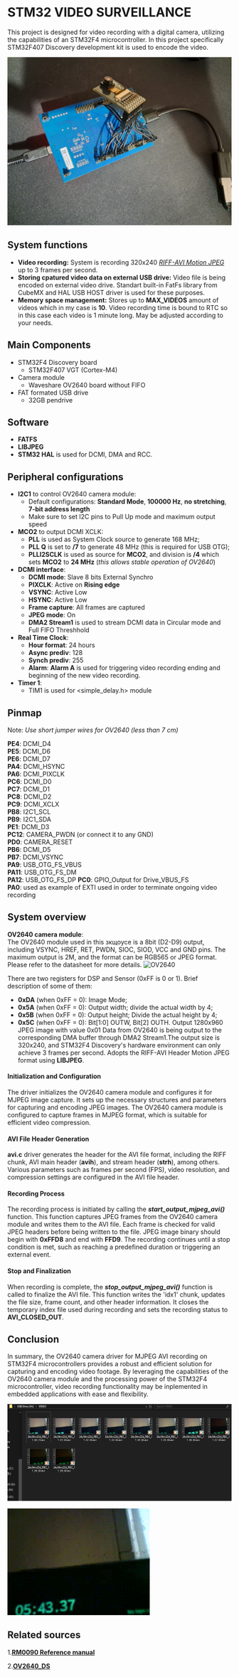 
# STM32 VIDEO SURVEILLANCE 

This project is designed for video recording with a digital camera, utilizing the capabilities of an STM32F4 microcontroller. In this project specifically STM32F407 Discovery development kit is used to encode the video. 

![Development board](https://github.com/akaDestrocore/STM32_VIDEO_SURVEILLANCE/blob/main/controller.jpg) 

## System functions

- **Video recording:** System is recording 320x240 [*RIFF-AVI Motion JPEG*](https://learn.microsoft.com/en-us/windows/win32/directshow/avi-riff-file-reference) up to 3 frames per second. 
- **Storing cpatured video data on external USB drive:** Video file is being encoded on external video drive. Standart built-in FatFs library from CubeMX and HAL USB HOST driver is used for these purposes.
- **Memory space management:** Stores up to **MAX_VIDEOS** amount of videos which in my case is **10**. Video recording time is bound to RTC so in this case each video is 1 minute long. May be adjusted according to your needs.

## Main Components

* STM32F4 Discovery board
    * STM32F407 VGT (Cortex-M4)  
* Camera module
    * Waveshare OV2640 board without FIFO
* FAT formated USB drive
    * 32GB pendrive

## Software

* **FATFS**
* **LIBJPEG**
* **STM32 HAL** is used for DCMI, DMA and RCC. 

## Peripheral configurations

* **I2C1** to control OV2640 camera module: 
    * Default configurations: **Standard Mode**, **100000 Hz**, **no stretching**, **7-bit address length**
    * Make sure to set I2C pins to Pull Up mode and maximum output speed
* **MCO2** to output DCMI XCLK: 
    * **PLL** is used as System Clock source to generate 168 MHz;
    * **PLL Q** is set to **/7** to generate 48 MHz (this is required for USB OTG);
    * **PLLI2SCLK** is used as source for **MCO2**, and division is **/4** which sets **MCO2** to **24 MHz** (*this allows stable operation of OV2640*)    
 * **DCMI interface**:
    * **DCMI mode**: Slave 8 bits External Synchro 
    * **PIXCLK**:  Active on **Rising edge**
    * **VSYNC**: Active Low
    * **HSYNC**: Active Low
    * **Frame capture**: All frames are captured
    * **JPEG mode**: On
    * **DMA2 Stream1** is used to stream DCMI data in Circular mode and Full FIFO Threshhold
* **Real Time Clock**:
    * **Hour format**: 24 hours
    * **Async prediv**: 128
    * **Synch prediv**: 255
    * **Alarm**: **Alarm A** is used for triggering video recording ending and beginning of the new video recording. 
* **Timer 1**: 
    * TIM1 is used for <simple_delay.h> module

## Pinmap
Note: *Use short jumper wires for OV2640 (less than 7 cm)*

 **PE4**: DCMI_D4  
 **PE5**: DCMI_D6  
 **PE6**: DCMI_D7   
 **PA4**: DCMI_HSYNC  
 **PA6**: DCMI_PIXCLK  
 **PC6**: DCMI_D0  
 **PC7**: DCMI_D1  
 **PC8**: DCMI_D2  
 **PC9**: DCMI_XCLX  
 **PB8**: I2C1_SCL  
 **PB9**: I2C1_SDA  
 **PE1**: DCMI_D3  
 **PC12**: CAMERA_PWDN (or connect it to any GND)  
 **PD0**: CAMERA_RESET  
 **PB6**: DCMI_D5  
 **PB7**: DCMI_VSYNC  
 **PA9**: USB_OTG_FS_VBUS  
 **PA11**: USB_OTG_FS_DM  
 **PA12**: USB_OTG_FS_DP
 **PC0**: GPIO_Output for Drive_VBUS_FS  
 **PA0**: used as example of EXTI used in order to terminate ongoing video recording   




## System overview

**OV2640 camera module**:  
The OV2640 module used in this зкщоусе is a 8bit (D2-D9) output, including VSYNC, HREF, RET, PWDN, SIOC, SIOD, VCC and GND pins. The maximum output is 2M, and the format can be RGB565 or JPEG format. Please refer to the datasheet for more details.
![OV2640](https://www.waveshare.com/media/catalog/product/cache/1/image/560x560/9df78eab33525d08d6e5fb8d27136e95/o/v/ov2640-camera-board_l_1_5.jpg)

There are two registers for DSP and Sensor (0xFF is 0 or 1). Brief description of some of them:  
* **0xDA** (when 0xFF = 0): Image Mode;
* **0x5A** (when 0xFF = 0): Output width; divide the actual width by 4;  
* **0x5B** (when 0xFF = 0): Output height; Divide the actual height by 4;  
* **0x5C** (when 0xFF = 0): Bit[1:0] OUTW, Bit[2] OUTH. Output 1280x960 JPEG image with value 0x01
Data from OV2640 is being output to the corresponding DMA buffer through DMA2 Stream1.The output size is 320x240, and STM32F4 Discovery's hardware environment can only achieve 3 frames per second. Adopts the RIFF-AVI Header Motion JPEG format using **LIBJPEG**.

#### Initialization and Configuration
The driver initializes the OV2640 camera module and configures it for MJPEG image capture.
It sets up the necessary structures and parameters for capturing and encoding JPEG images.
The OV2640 camera module is configured to capture frames in MJPEG format, which is suitable for efficient video compression.
#### AVI File Header Generation
**avi.c** driver generates the header for the AVI file format, including the RIFF chunk, AVI main header (**avih**), and stream header (**strh**), among others.
Various parameters such as frames per second (FPS), video resolution, and compression settings are configured in the AVI file header.
#### Recording Process
The recording process is initiated by calling the ***start_output_mjpeg_avi()*** function.
This function captures JPEG frames from the OV2640 camera module and writes them to the AVI file.
Each frame is checked for valid JPEG headers before being written to the file. JPEG image binary should begin with **0xFFD8** and end with **FFD9**.
The recording continues until a stop condition is met, such as reaching a predefined duration or triggering an external event.
#### Stop and Finalization
When recording is complete, the ***stop_output_mjpeg_avi()*** function is called to finalize the AVI file.
This function writes the 'idx1' chunk, updates the file size, frame count, and other header information.
It closes the temporary index file used during recording and sets the recording status to **AVI_CLOSED_OUT**.
## Conclusion
In summary, the OV2640 camera driver for MJPEG AVI recording on STM32F4 microcontrollers provides a robust and efficient solution for capturing and encoding video footage. By leveraging the capabilities of the OV2640 camera module and the processing power of the STM32F4 microcontroller, video recording functionality may be inplemented in embedded applications with ease and flexibility.

![Recorded videos on the pendrive](https://github.com/akaDestrocore/STM32_VIDEO_SURVEILLANCE/blob/main/pendrive.png)

![Example of recorded 1 minute long video converted to gif](https://github.com/akaDestrocore/STM32_VIDEO_SURVEILLANCE/blob/main/24y04m23d_REC_11_06_00.gif)
## Related sources

1.[**RM0090 Reference manual**](https://www.st.com/resource/en/reference_manual/dm00031020-stm32f405-415-stm32f407-417-stm32f427-437-and-stm32f429-439-advanced-arm-based-32-bit-mcus-stmicroelectronics.pdf)

2.[**OV2640_DS**](https://files.waveshare.com/upload/6/6b/OV2640_DS%281.6%29.pdf)




